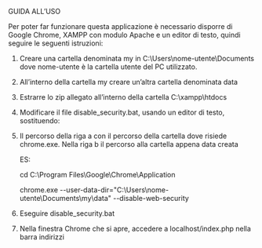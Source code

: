 GUIDA ALL’USO

Per poter far funzionare questa applicazione è necessario disporre di Google Chrome, XAMPP con modulo Apache e un editor di testo, quindi seguire le seguenti istruzioni:

1.  Creare una cartella denominata my in C:\Users\nome-utente\Documents dove nome-utente è la cartella utente del PC utilizzato.

2.  All’interno della cartella my creare un’altra cartella denominata data

3.  Estrarre lo zip allegato all’interno della cartella C:\xampp\htdocs

4.  Modificare il file disable_security.bat, usando un editor di testo, sostituendo:

5.  Il percorso della riga a con il percorso della cartella dove risiede chrome.exe.
    Nella riga b il percorso alla cartella appena data creata

    ES:

    cd C:\Program Files\Google\Chrome\Application

    chrome.exe --user-data-dir="C:\Users\nome-utente\Documents\my\data" --disable-web-security

6.  Eseguire disable_security.bat

7.  Nella finestra Chrome che si apre, accedere a localhost/index.php nella barra indirizzi
